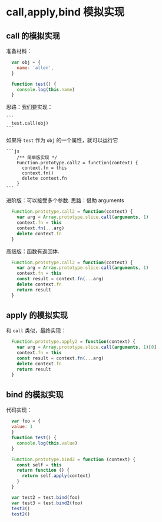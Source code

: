 # call,apply,bind 模拟实现

## call 的模拟实现
  准备材料：

  ```js
    var obj = {
      name: 'allen',
    }

    function test() {
      console.log(this.name)
    }
  ```

  思路：我们要实现：

    ```
      test.call(obj)
    ```
  如果将 `test` 作为 `obj` 的一个属性，就可以运行它

    ```js
        /** 简单版实现 */
        Function.prototype.call2 = function(context) {
          context.fn = this
          context.fn()
          delete context.fn
        }
    ```

  进阶版：可以接受多个参数. 思路：借助 arguments

  ```js
    Function.prototype.call2 = function(context) {
      var arg = Array.prototype.slice.call(arguments, 1)
      context.fn = this
      context.fn(...arg)
      delete context.fn
    }
  ```

  高级版：函数有返回体.

  ```js
    Function.prototype.call2 = function(context) {
      var arg = Array.prototype.slice.call(arguments, 1)
      context.fn = this
      const result = context.fn(...arg)
      delete context.fn
      return result
    }
  ```


## apply 的模拟实现

  和 `call` 类似，最终实现：

  ```js
    Function.prototype.apply2 = function(context) {
      var arg = Array.prototype.slice.call(arguments, 1)[0]
      context.fn = this
      const result = context.fn(...arg)
      delete context.fn
      return result
    }
  ```

## bind 的模拟实现

  代码实现：

  ```js
    var foo = {
    value: 1
    }
    function test() {
      console.log(this.value)
    }

    Function.prototype.bind2 = function (context) {
      const self = this
      return function () {
        return self.apply(context)
      }
    }

    var test2 = test.bind(foo)
    var test3 = test.bind2(foo)
    test3()
    test2()
  ```